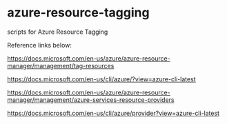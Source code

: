 # azure-resource-tagging

scripts for Azure Resource Tagging

Reference links below:

<https://docs.microsoft.com/en-us/azure/azure-resource-manager/management/tag-resources>

<https://docs.microsoft.com/en-us/cli/azure/?view=azure-cli-latest>

<https://docs.microsoft.com/en-us/azure/azure-resource-manager/management/azure-services-resource-providers>

<https://docs.microsoft.com/en-us/cli/azure/provider?view=azure-cli-latest>
